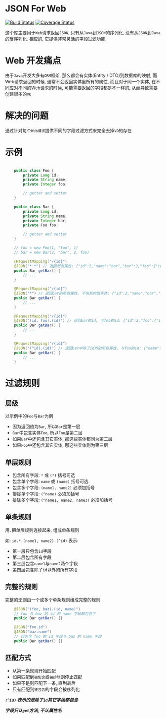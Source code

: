 # JSON For Web 
[![Build Status](https://travis-ci.org/jacokoo/json-for-web.svg?branch=master)](https://travis-ci.org/jacokoo/json-for-web)
[![Coverage Status](https://img.shields.io/codecov/c/github/jacokoo/json-for-web/master.svg?style=flat)](https://codecov.io/github/jacokoo/json-for-web?branch=master)

这个库主要用于`Web`请求返回`JSON`, 只有从`Java`到`JSON`的序列化, 没有从`JSON`到`Java`的反序列化. 相应的, 它提供非常灵活的字段过滤功能.

# Web 开发痛点

由于`Java`开发大多有`ORM`框架, 那么都会有实体(Entity / DTO)到数据库的映射, 而Web请求返回的时候, 通常不会返回实体里所有的属性, 而且对于同一个实体, 在不同应对不同的Web请求的时候, 可能需要返回的字段都是不一样的, 从而导致需要创建很多的`VO`

# 解决的问题

通过针对每个`Web请求`提供不同的字段过滤方式来完全去掉`VO`的存在

# 示例

```java
    
    public class Foo {
        private Long id;
        private String name;
        private Integer foo;

        // getter and setter
    }

    public class Bar {
        private Long id;
        private String name;
        private Integer bar;
        private Foo foo;

        // getter and setter
    }

    // foo = new Foo(1, "foo", 1)
    // bar = new Bar(2, "bar", 2, foo)

    @RequestMapping("/{id}")
    @JSON("*.*") // 返回所有属性: {"id":2,"name":"bar","bar":2,"foo":{"id":1,"name":"foo","foo":1}}
    public Bar getBar() {
        // ...
    }

    @RequestMapping("/{id}")
    @JSON("*") // 返回bar的所有属性, 不包括内嵌实体: {"id":2,"name":"bar","bar":2}
    public Bar getBar() {
        // ...
    }

    @RequestMapping("/{id}")
    @JSON("(id, foo).(id)") // 返回bar的id, 与foo的id: {"id":2,"foo":{"id: 1}}
    public Bar getBar() {
        // ...
    }

    @RequestMapping("/{id}")
    @JSON("(^id).(id)") // 返回bar中除了id外的所有属性, 与foo的id: {"name":"bar","bar":2,"foo":{"id: 1}}
    public Bar getBar() {
        // ...
    }
```

# 过滤规则

## 层级

以示例中的`Foo`与`Bar`为例

* 因为返回值为`Bar`, 所以`Bar`是第一层
* `Bar`中包含实体`Foo`, 所以`Foo`是第二层
* 如果`Bar`中还包含其它实体, 那这些实体都同为第二层
* 如果`Foo`中还包含其它实体, 那这些实体则为第三层

## 单层规则

* 包含所有字段: `*` 或 `(*)` 括号可选
* 包含单个字段: `name` 或 `(name)` 括号可选
* 包含多个字段: `(name1, name2)` 必须加括号
* 排除单个字段: `(^name)` 必须加括号
* 排除多个字段: `(^name1, name2, name3)` 必须加括号

## 单条规则

用`.`把单层规则连接起来, 组成单条规则

如: `id.*.(name1, name2).(^id)` 表示:

* 第一层只包含`id`字段
* 第二层包含所有字段
* 第三层包含`name1`与`name2`两个字段
* 第四层包含除了`id`以外的所有字段

## 完整的规则

完整的无则由一个或多个单条规则组成完整的规则

```java
    @JSON("(foo, baz).(id, name)")
    // foo 与 baz 的 id 和 name 字段都包含了
    public Bar getBar() {}

    @JSON("foo.id")
    @JSON("baz.name")
    // 仅包含 foo 的 id 字段与 baz 的 name 字段
    public Bar getBar() {}
```

## 匹配方式

* 从第一条规则开始匹配
* 如果匹配到`被包含`或`被排除`则停止匹配
* 如果不是则匹配下一条, 直到最后
* 只有匹配到`被包含`的字段会被序列化

***`(^id)` 表示的是除了`id`其它字段都包含***

***字段只认`get`方法, 不认属性名***
